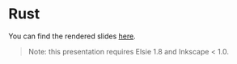 # Rust
You can find the rendered slides [here](slides.pdf).

> Note: this presentation requires Elsie 1.8 and Inkscape < 1.0.
